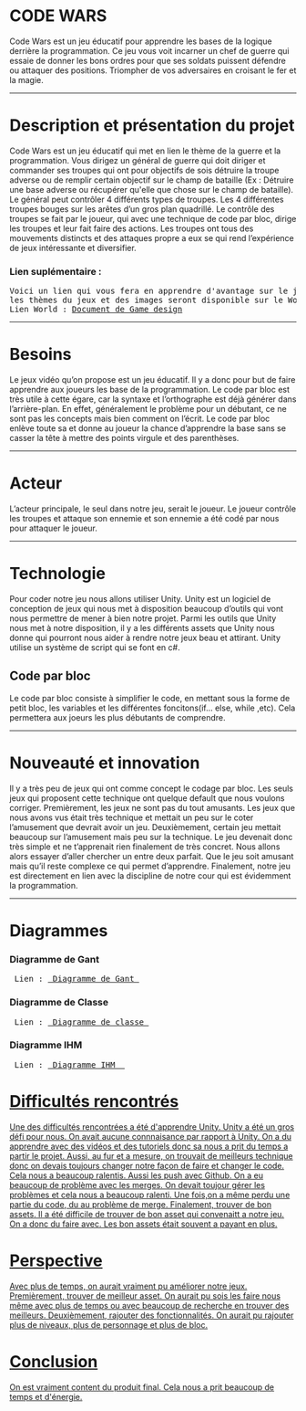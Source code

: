 <h1>CODE WARS</h1>
<p>Code Wars est un jeu éducatif pour apprendre les bases de la logique derrière la programmation. Ce jeu vous voit incarner un chef de guerre qui essaie de donner les bons ordres pour que ses soldats puissent défendre ou attaquer des positions. Triompher de vos adversaires en croisant le fer et la magie.</p>
<hr>
<h1> Description et présentation du projet </h1>
<p> Code Wars est un jeu éducatif qui met en lien le thème de la guerre et la programmation. Vous dirigez un général de guerre qui doit diriger et commander ses troupes qui ont pour objectifs de sois détruire la troupe adverse ou de remplir certain objectif sur le champ de bataille (Ex : Détruire une base adverse ou récupérer qu'elle que chose sur le champ de bataille). Le général peut contrôler 4 différents types de troupes. Les 4 différentes troupes bouges sur les arêtes d’un gros plan quadrillé. Le contrôle des troupes se fait par le joueur, qui avec une technique de code par bloc, dirige les troupes et leur fait faire des actions. Les troupes ont tous des mouvements distincts et des attaques propre a eux se qui rend l’expérience de jeux intéressante et diversifier. </p>
<h3> Lien suplémentaire : </h3>
<pre>Voici un lien qui vous fera en apprendre d'avantage sur le jeux. Les troupes et leurs attaques, 
les thèmes du jeux et des images seront disponible sur le World ci dessous : 
Lien World : <a href = https://github.com/VincentMoreauBenoit/H23_204_CODE_WARS/files/10796821/Document.de.game.design.docx>Document de Game design</a>
</pre>
<hr>
<h1> Besoins </h1>
<p>Le jeux vidéo qu’on propose est un jeu éducatif. Il y a donc pour but de faire apprendre aux joueurs les base de la programmation. Le code par bloc est très utile à cette égare, car la syntaxe et l’orthographe est déjà générer dans l’arrière-plan. En effet, généralement le problème pour un débutant, ce ne sont pas les concepts mais bien comment on l’écrit. Le code par bloc enlève toute sa et donne au joueur la chance d’apprendre la base sans se casser la tête à mettre des points virgule et des parenthèses.</p>
<hr>
<h1> Acteur </h1>
<p>L’acteur principale, le seul dans notre jeu, serait le joueur. Le joueur contrôle les troupes et attaque son ennemie et son ennemie a été codé par nous pour attaquer le joueur. </p>
<hr>
<h1> Technologie </h1>
<p> Pour coder notre jeu nous allons utiliser Unity. Unity est un logiciel de conception de jeux qui nous met à disposition beaucoup d’outils qui vont nous permettre de mener à bien notre projet. Parmi les outils que Unity nous met à notre disposition, il y a les différents assets que Unity nous donne qui pourront nous aider à rendre notre jeux beau et attirant. Unity utilise un système de script qui se font en c#. </p>
<h2> Code par bloc </h2>
<p> Le code par bloc consiste à simplifier le code, en  mettant sous la forme de petit bloc, les variables et les différentes foncitons(if... else, while ,etc). Cela permettera aux joeurs les plus débutants de comprendre. </p>
<hr>
<h1> Nouveauté et innovation </h1>
<p> Il y a très peu de jeux qui ont comme concept le codage par bloc. Les seuls jeux qui proposent cette technique ont quelque default que nous voulons corriger. Premièrement, les jeux ne sont pas du tout amusants. Les jeux que nous avons vus était très technique et mettait un peu sur le coter l’amusement que devrait avoir un jeu. Deuxièmement, certain jeu mettait beaucoup sur l’amusement mais peu sur la technique. Le jeu devenait donc très simple et ne t’apprenait rien finalement de très concret. Nous allons alors essayer d’aller chercher un entre deux parfait. Que le jeu soit amusant mais qu’il reste complexe ce qui permet d’apprendre. Finalement, notre jeu est directement en lien avec la discipline de notre cour qui est évidemment la programmation. </p>
<hr>
<h1> Diagrammes </h1>
<h3> Diagramme de Gant </h3>
<pre> Lien : <a href = https://github.com/VincentMoreauBenoit/H23_204_CODE_WARS/files/10796764/6_Modele_Gantt.xlsx > Diagramme de Gant </a> </pre>
<h3> Diagramme de Classe </h3>
<pre> Lien : <a href = https://github.com/VincentMoreauBenoit/H23_204_CODE_WARS/blob/main/Diff%C3%A9rent%20Diagramme/Code%20Wars%20_%20Diagramme%20de%20classse.png > Diagramme de classe </a> </pre>
<h3> Diagramme IHM </h3>
<pre> Lien : <a href = https://github.com/VincentMoreauBenoit/H23_204_CODE_WARS/blob/main/Diff%C3%A9rent%20Diagramme/Diagramme%20IHM.pdf > Diagramme IHM  </pre>
<h1> Difficultés rencontrés </h1>
<p>
Une des difficultés rencontrées a été d'apprendre Unity. Unity a été un gros défi pour nous. On avait aucune connnaisance par rapport à Unity. On a du apprendre avec des vidéos et des tutoriels donc sa nous a prit du temps a partir le projet. Aussi, au fur et a mesure, on trouvait de meilleurs technique donc on devais toujours changer notre façon de faire et changer le code. Cela nous a beaucoup ralentis. Aussi les push avec Github. On a eu beaucoup de problème avec les merges. On devait toujour gérer les problèmes et cela nous a beaucoup ralenti. Une fois,on a même perdu une partie du code, du au problème de merge. Finalement, trouver de bon assets. Il a été difficile de trouver de bon asset qui convenaitt a notre jeu. On a donc du faire avec. Les bon assets était souvent a payant en plus.     
</p>
<h1> Perspective </h1>
<p> 
Avec plus de temps, on aurait vraiment pu améliorer notre jeux. Premièrement, trouver de meilleur asset. On aurait pu sois les faire nous même avec plus de temps ou avec beaucoup de recherche en trouver des meilleurs. Deuxièmement, rajouter des fonctionnalités. On aurait pu rajouter plus de niveaux, plus de personnage et plus de bloc. 
</p>
<h1> Conclusion </h1>
<p>
On est vraiment content du produit final. Cela nous a prit beaucoup de temps et d'énergie. 
</p>
